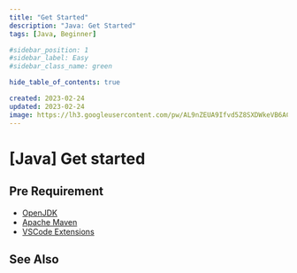 ```yaml
---
title: "Get Started"
description: "Java: Get Started"
tags: [Java, Beginner]

#sidebar_position: 1
#sidebar_label: Easy
#sidebar_class_name: green

hide_table_of_contents: true

created: 2023-02-24
updated: 2023-02-24
image: https://lh3.googleusercontent.com/pw/AL9nZEUA9Ifvd5Z8SXDWkeVB6AC4MPGwnXaL6kBXNPoXwOQQ2jOcZ1Jw_0p8TKK8C3ZX0e67_FOY15eDrm7aaXSQJcKtoUzC80SAQEHsaBy6qS2AqNNs5VUFNXBKm439y_1wkvmDl-PnL8ReojnIumNlEvOXBg=w800-no?authuser=0
---
```


[Java] Get started
==================

Pre Requirement
---------------

- [OpenJDK](./sdk_open-jdk.md)
- [Apache Maven](./sdk_apache-maven.md)
- [VSCode Extensions](../utilities/vscode/vscode_java-springboot.md)


See Also
--------

